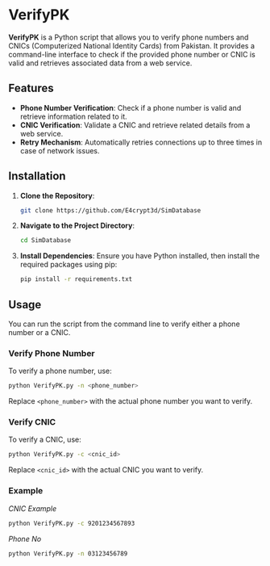 # VerifyPK

**VerifyPK** is a Python script that allows you to verify phone numbers and CNICs (Computerized National Identity Cards) from Pakistan. It provides a command-line interface to check if the provided phone number or CNIC is valid and retrieves associated data from a web service.

## Features

- **Phone Number Verification**: Check if a phone number is valid and retrieve information related to it.
- **CNIC Verification**: Validate a CNIC and retrieve related details from a web service.
- **Retry Mechanism**: Automatically retries connections up to three times in case of network issues.

## Installation

1. **Clone the Repository**:
   ```bash
   git clone https://github.com/E4crypt3d/SimDatabase
   ```
2. **Navigate to the Project Directory**:
   ```bash
   cd SimDatabase
   ```
3. **Install Dependencies**:
   Ensure you have Python installed, then install the required packages using pip:
   ```bash
   pip install -r requirements.txt
   ```

## Usage

You can run the script from the command line to verify either a phone number or a CNIC.

### Verify Phone Number

To verify a phone number, use:

```bash
python VerifyPK.py -n <phone_number>
```

Replace `<phone_number>` with the actual phone number you want to verify.

### Verify CNIC

To verify a CNIC, use:

```bash
python VerifyPK.py -c <cnic_id>
```

Replace `<cnic_id>` with the actual CNIC you want to verify.

### Example

_CNIC Example_

```bash
python VerifyPK.py -c 9201234567893
```

_Phone No_

```bash
python VerifyPK.py -n 03123456789
```
